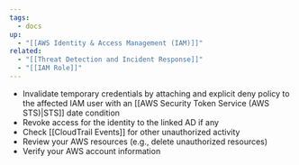 ```yaml
---
tags:
  - docs
up:
  - "[[AWS Identity & Access Management (IAM)]]"
related:
  - "[[Threat Detection and Incident Response]]"
  - "[[IAM Role]]"
---
```

- Invalidate temporary credentials by attaching and explicit deny policy to the affected IAM user with an [[AWS Security Token Service (AWS STS)|STS]] date condition 
- Revoke access for the identity to the linked AD if any
- Check [[CloudTrail Events]] for other unauthorized activity
- Review your AWS resources (e.g., delete unauthorized resources)
- Verify your AWS account information